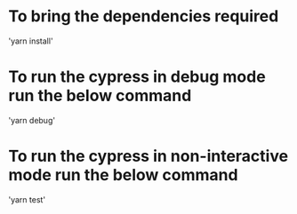 # To bring the dependencies required
'yarn install'
# To run the cypress in debug mode run the below command
'yarn debug'
# To run the cypress in non-interactive mode run the below command
'yarn test'